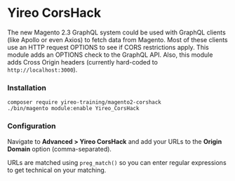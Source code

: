 # Yireo CorsHack
The new Magento 2.3 GraphQL system could be used with GraphQL clients
(like Apollo or even Axios) to fetch data from Magento. Most of these
clients use an HTTP request OPTIONS to see if CORS restrictions apply.
This module adds an OPTIONS check to the GraphQL API. Also, this module
adds Cross Origin headers (currently hard-coded to
`http://localhost:3000`).

### Installation
```
composer require yireo-training/magento2-corshack
./bin/magento module:enable Yireo_CorsHack
```

### Configuration
Navigate to **Advanced > Yireo CorsHack** and add your URLs to the **Origin Domain** option (comma-separated).

URLs are matched using `preg_match()` so you can enter regular expressions to get technical on your matching.
